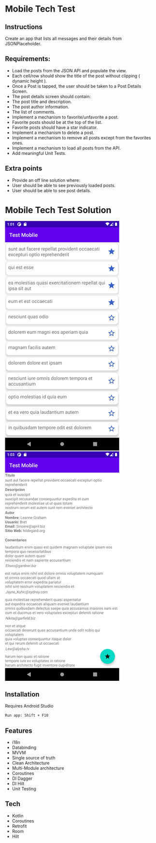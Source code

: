 # Mobile Tech Test
## Instructions
Create an app that lists all messages and their details from JSONPlaceholder.
## Requirements:
- Load the posts from the JSON API and populate the view.
- Each cell/row should show the title of the post without clipping ( dynamic height ).
- Once a Post is tapped, the user should be taken to a Post Details Screen.
- The post details screen should contain:
- The post title and description.
- The post author information.
- The list of comments.
- Implement a mechanism to favorite/unfavorite a post.
- Favorite posts should be at the top of the list.
- Favorite posts should have a star indicator.
- Implement a mechanism to delete a post.
- Implement a mechanism to remove all posts except from the favorites ones.
- Implement a mechanism to load all posts from the API.
- Add meaningful Unit Tests.
## Extra points
- Provide an off line solution where:
- User should be able to see previously loaded posts.
- User should be able to see post details.

# Mobile Tech Test Solution

![Screenshot](/screenshots/main.png)
![Screenshot](/screenshots/detail.png)


## Installation
Requires Android Studio
```sh
Run app: Shift + F10
```
## Features
- i18n
- Databinding
- MVVM
- Single source of truth
- Clean Architecture
- Multi-Module architecture
- Coroutines
- DI Dagger
- DI Hilt
- Unit Testing

## Tech
- Kotlin
- Coroutines
- Retrofit
- Room
- Hilt

